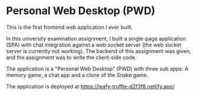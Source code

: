 # Personal Web Desktop (PWD)

This is the first frontend web application I ever built.

In this university examination assignment, I built a single-page application (SPA) with chat integration against a web socket server (the web socket server is currently not working). The backend of this assignment was given, and the assignment was to write the client-side code.

The application is a "Personal Web Desktop" (PWD) with three sub apps: A memory game, a chat app and a clone of the Snake game.

The application is deployed at https://leafy-truffle-d2f3f8.netlify.app/
